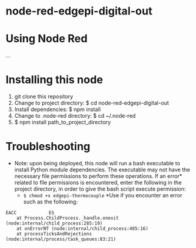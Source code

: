 # node-red-edgepi-digital-out

# Using Node Red
...

# Installing this node
1. git clone this repository
2. Change to project directory: $ cd node-red-edgepi-digital-out
3. Install dependencies: $ npm install
4. Change to .node-red directory: $ cd ~/.node-red
5. $ npm install path_to_project_directory

# Troubleshooting
* Note: upon being deployed, this node will run a bash executable to install Python module dependencies. The executable may not have the necessary file permissions to perform these operations. If an error* related to file permissions is encountered, enter the following in the project directory, in order to give the bash script execute permission:
    - `$ chmod +x edgepi-thermocouple`
*Use if you encounter an error such as the following:
```
EACC            ES
    at Process.ChildProcess._handle.onexit (node:internal/child_process:285:19)
    at onErrorNT (node:internal/child_process:485:16)
    at processTicksAndRejections (node:internal/process/task_queues:83:21)
```